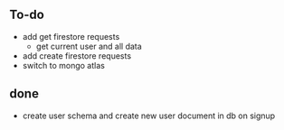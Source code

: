 ## To-do
- add get firestore requests
    - get current user and all data
- add create firestore requests
- switch to mongo atlas

## done
- create user schema and create new user document in db on signup